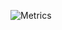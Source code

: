 <!--
![Reload page](https://metrics.lecoq.io/berkanktk?template=classic&introduction=1&lines=1&achievements=1&introduction.title=true&achievements.threshold=C&achievements.secrets=true&achievements.display=compact&achievements.limit=10&config.timezone=Europe%2FCopenhagen&config.display=large)
-->

![Metrics](https://metrics.lecoq.io/berkanktk?template=classic&base.hireable=true&base.metadata=0&lines=1&achievements=1&introduction=1&base=header%2C%20activity%2C%20community%2C%20repositories%2C%20metadata&base.indepth=false&base.hireable=true&base.skip=false&lines=false&lines.sections=base&lines.repositories.limit=4&lines.history.limit=1&achievements=false&achievements.threshold=C&achievements.secrets=true&achievements.display=compact&achievements.limit=10&introduction=false&introduction.title=true&config.timezone=Europe%2FCopenhagen)


<!--
<a href="https://github.com/Berkanktk/berkanktk">
  <img align="center" src="https://github-readme-stats.vercel.app/api/top-langs/?username=berkanktk&layout=compact&theme=radical" />
</a>

![](https://komarev.com/ghpvc/?username=berkanktk&color=red)
-->

